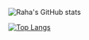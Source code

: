 ![Raha's GitHub stats](https://github-readme-stats.vercel.app/api?username=rahamotaqy&count_private=true&include_all_commits=true&hide=issues,contribs,prs&show_icons=true&theme=onedark)

[![Top Langs](https://github-readme-stats.vercel.app/api/top-langs/?username=rahamotaqy&layout=compact&theme=onedark)](https://github.com/anuraghazra/github-readme-stats)
